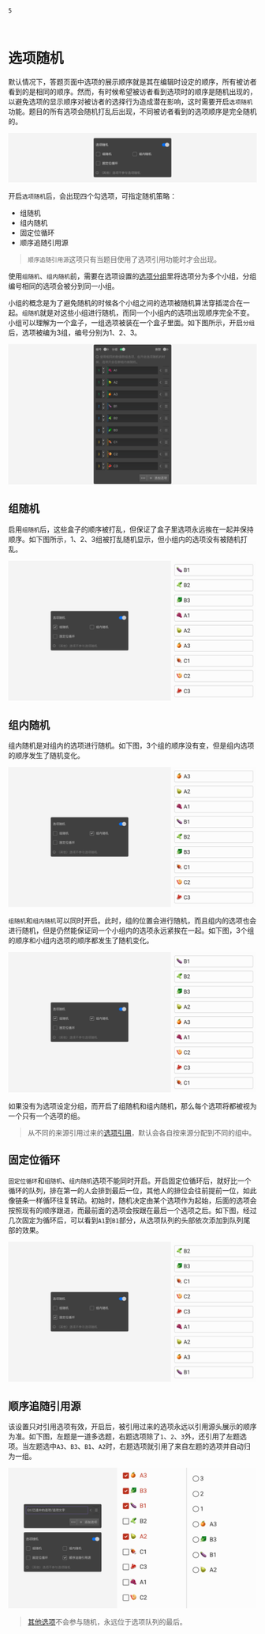 ```index
5
```
```tag

```
```summary

```
# 选项随机

默认情况下，答题页面中选项的展示顺序就是其在编辑时设定的顺序，所有被访者看到的是相同的顺序。然而，有时候希望被访者看到选项时的顺序是随机出现的，以避免选项的显示顺序对被访者的选择行为造成潜在影响，这时需要开启`选项随机`功能。题目的所有选项会随机打乱后出现，不同被访者看到的选项顺序是完全随机的。

<img src='../assets/05questionGeneralSetting/05randomOption/randomize.png'>

开启`选项随机`后，会出现四个勾选项，可指定随机策略：
+ 组随机
+ 组内随机
+ 固定位循环
+ 顺序追随引用源
> `顺序追随引用源`这项只有当题目使用了选项引用功能时才会出现。

使用`组随机`、`组内随机`前，需要在选项设置的[选项分组](../../11nodeSettings/03optionSetting/02optionGroupAndExclude.md#选项分组)里将选项分为多个小组，分组编号相同的选项会被分到同一小组。

小组的概念是为了避免随机的时候各个小组之间的选项被随机算法穿插混合在一起。`组随机`就是对这些小组进行随机，而同一个小组内的选项出现顺序完全不变。小组可以理解为一个盒子，一组选项被装在一个盒子里面。如下图所示，开启`分组`后，选项被编为3组，编号分别为1、2、3。

<img src='../assets/05questionGeneralSetting/05randomOption/choices-group.png'>

## 组随机

启用`组随机`后，这些盒子的顺序被打乱，但保证了盒子里选项永远挨在一起并保持顺序。如下图所示，1、2、3组被打乱随机显示，但小组内的选项没有被随机打乱。

<img src='../assets/05questionGeneralSetting/05randomOption/group.png'>

## 组内随机

组内随机是对组内的选项进行随机。如下图，3个组的顺序没有变，但是组内选项的顺序发生了随机变化。

<img src='../assets/05questionGeneralSetting/05randomOption/group copy.png'>

`组随机`和`组内随机`可以同时开启。此时，组的位置会进行随机，而且组内的选项也会进行随机，但是仍然能保证同一个小组内的选项永远紧挨在一起。如下图，3个组的顺序和小组内选项的顺序都发生了随机变化。

<img src='../assets/05questionGeneralSetting/05randomOption/within-group.png'>

如果没有为选项设定分组，而开启了组随机和组内随机，那么每个选项将都被视为一个只有一个选项的组。

> 从不同的来源引用过来的[选项引用](../../11nodeSettings/04optionAdvancedSetting/01optionReference.md)，默认会各自按来源分配到不同的组中。

## 固定位循环
`固定位循环`和`组随机`、`组内随机`选项不能同时开启。开启固定位循环后，就好比一个循环的队列，排在第一的人会排到最后一位，其他人的排位会往前提前一位，如此像链条一样循环往复转动。初始时，随机决定由某个选项作为起始，后面的选项会按照现有的顺序跟进，而最前面的选项会按跟在最后一个选项之后。如下图，经过几次固定为循环后，可以看到`A1`到`B1`部分，从选项队列的头部依次添加到队列尾部的效果。

<img src='../assets/05questionGeneralSetting/05randomOption/circulation.png'>

## 顺序追随引用源
该设置只对引用选项有效，开启后，被引用过来的选项永远以引用源头展示的顺序为准。如下图，左题是一道多选题，右题选项除了`1`、`2`、`3`外，还引用了左题选项。当左题选中`A3`、`B3`、`B1`、`A2`时，右题选项就引用了来自左题的选项并自动归为一组。

<img src='../assets/05questionGeneralSetting/05randomOption/order-follows.png'>

> [其他选项](../../13otherOption/01otherOption.md)不会参与随机，永远位于选项队列的最后。

